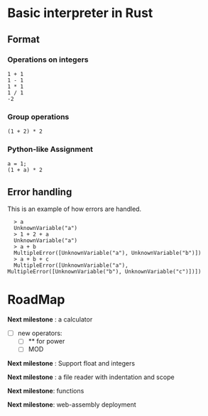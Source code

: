 # Basic interpreter in Rust

## Format 

### Operations on integers

```
1 + 1
1 - 1
1 * 1
1 / 1
-2
```

### Group operations

```
(1 + 2) * 2
```

### Python-like Assignment

```
a = 1;
(1 + a) * 2
```

## Error handling

This is an example of how errors are handled.

```console
  > a
  UnknownVariable("a")
  > 1 + 2 + a
  UnknownVariable("a")
  > a + b
  MultipleError([UnknownVariable("a"), UnknownVariable("b")])
  > a + b + c
  MultipleError([UnknownVariable("a"), MultipleError([UnknownVariable("b"), UnknownVariable("c")])])  
```

# RoadMap

**Next milestone** : a calculator

- [ ] new operators: 
    - [ ] ** for power
    - [ ] MOD
    
**Next milestone** : Support float and integers

**Next milestone** : a file reader with indentation and scope

**Next milestone**: functions 

**Next milestone**: web-assembly deployment

